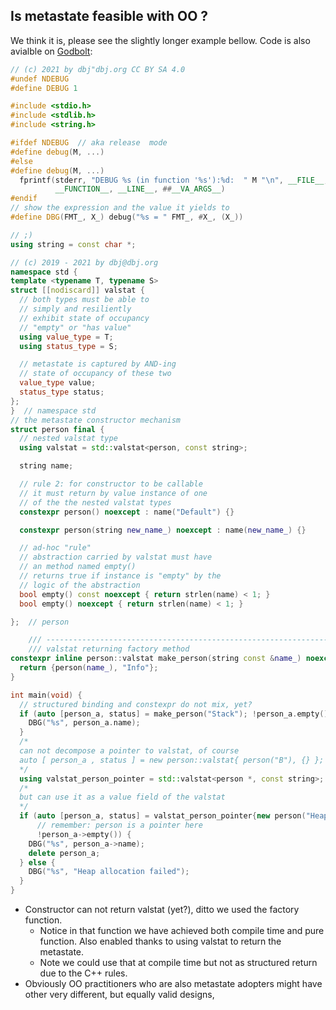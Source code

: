 ## Is metastate feasible with OO ?

We think it is, please see the slightly longer example bellow.  Code is also avialble on [Godbolt](https://godbolt.org/z/dPzvrx8Tv):
```cpp
// (c) 2021 by dbj"dbj.org CC BY SA 4.0
#undef NDEBUG
#define DEBUG 1

#include <stdio.h>
#include <stdlib.h>
#include <string.h>

#ifdef NDEBUG  // aka release  mode
#define debug(M, ...)
#else
#define debug(M, ...)                                                   \
  fprintf(stderr, "DEBUG %s (in function '%s'):%d:  " M "\n", __FILE__, \
          __FUNCTION__, __LINE__, ##__VA_ARGS__)
#endif
// show the expression and the value it yields to
#define DBG(FMT_, X_) debug("%s = " FMT_, #X_, (X_))

// ;)
using string = const char *;

// (c) 2019 - 2021 by dbj@dbj.org
namespace std {
template <typename T, typename S>
struct [[nodiscard]] valstat {
  // both types must be able to
  // simply and resiliently
  // exhibit state of occupancy
  // "empty" or "has value"
  using value_type = T;
  using status_type = S;

  // metastate is captured by AND-ing
  // state of occupancy of these two
  value_type value;
  status_type status;
};
}  // namespace std
// the metastate constructor mechanism
struct person final {
  // nested valstat type
  using valstat = std::valstat<person, const string>;

  string name;

  // rule 2: for constructor to be callable
  // it must return by value instance of one
  // of the the nested valstat types
  constexpr person() noexcept : name("Default") {}

  constexpr person(string new_name_) noexcept : name(new_name_) {}

  // ad-hoc "rule"
  // abstraction carried by valstat must have
  // an method named empty()
  // returns true if instance is "empty" by the
  // logic of the abstraction
  bool empty() const noexcept { return strlen(name) < 1; }
  bool empty() noexcept { return strlen(name) < 1; }

};  // person

    /// --------------------------------------------------------------------
    /// valstat returning factory method
constexpr inline person::valstat make_person(string const &name_) noexcept {
  return {person(name_), "Info"};
}

int main(void) {
  // structured binding and constexpr do not mix, yet?
  if (auto [person_a, status] = make_person("Stack"); !person_a.empty()) {
    DBG("%s", person_a.name);
  }
  /*
  can not decompose a pointer to valstat, of course
  auto [ person_a , status ] = new person::valstat{ person("B"), {} };
  */
  using valstat_person_pointer = std::valstat<person *, const string>;
  /*
  but can use it as a value field of the valstat
  */
  if (auto [person_a, status] = valstat_person_pointer{new person("Heap"), {}};
      // remember: person is a pointer here
      !person_a->empty()) {
    DBG("%s", person_a->name);
    delete person_a;
  } else {
    DBG("%s", "Heap allocation failed");
  }
}

```
- Constructor can not return valstat (yet?), ditto we used the factory function. 
     - Notice in that function we have achieved both compile time and pure function. Also enabled thanks to using valstat to return the metastate. 
     - Note we could use that at compile time but not as structured return due to the C++ rules.
- Obviously OO practitioners who are also metastate adopters might have other very different, but equally valid designs,

